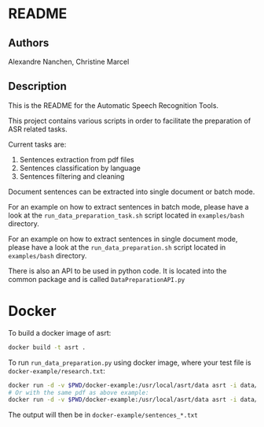 README
======
Authors
-------
Alexandre Nanchen, Christine Marcel

Description
-----------
This is the README for the Automatic Speech Recognition Tools.

This project contains various scripts in order to facilitate the preparation of
ASR related tasks.

Current tasks are:

1. Sentences extraction from pdf files
2. Sentences classification by language
3. Sentences filtering and cleaning

Document sentences can be extracted into single document or batch mode.

For an example on how to extract sentences in batch mode, please have a
look at the `run_data_preparation_task.sh` script located in
`examples/bash` directory.

For an example on how to extract sentences in single document mode,
please have a look at the `run_data_preparation.sh` script located in
`examples/bash` directory.

There is also an API to be used in python code. It is located into the
common package and is called `DataPreparationAPI.py`

# Docker
To build a docker image of asrt:

```bash
docker build -t asrt .
```

To run `run_data_preparation.py` using docker image, where your test file is
`docker-example/research.txt`:

```bash
docker run -d -v $PWD/docker-example:/usr/local/asrt/data asrt -i data/research.txt -o /usr/local/asrt/data
# Or with the same pdf as above example:
docker run -d -v $PWD/docker-example:/usr/local/asrt/data asrt -i data/Research.pdf -o /usr/local/asrt/data
```

The output will then be in `docker-example/sentences_*.txt`
